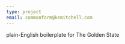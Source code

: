 ```yaml
---
type: project
email: commonform@kemitchell.com
---
```


plain-English boilerplate for The Golden State
